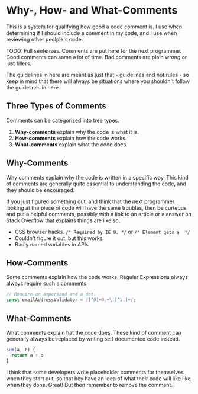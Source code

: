 # Why-, How- and What-Comments

This is a system for qualifying how good a code comment is. I use when determining if I should include a comment in my code, and I use when reviewing other peolple's code.

TODO: Full sentenses. Comments are put here for the next programmer. Good comments can same a lot of time. Bad comments are plain wrong or just fillers.

The guidelines in here are meant as just that - guidelines and not rules - so keep in mind that there will always be situations where you shouldn't follow the guidelines in here.

## Three Types of Comments

Comments can be categorized into tree types.

1. **Why-comments** explain why the code is what it is.
1. **How-comments** explain how the code works.
1. **What-comments** explain what the code does.

## Why-Comments

Why comments explain why the code is written in a specific way. This kind of comments are generally quite essential to understanding the code, and they should be encouraged.

If you just figured something out, and think that the next programmer looking at the piece of code will have the same troubles, then be curteous and put a helpful comments, possibly with a link to an article or a answer on Stack Overflow that explains things are like so.

* CSS browser hacks. `/* Required by IE 9. */` or `/* Element gets a  */`
* Couldn't figure it out, but this works.
* Badly named variables in APIs.

## How-Comments

Some comments explain how the code works. Regular Expressions always always require such a comments.

```javascript
// Require an ampersand and a dot.
const emailAddressValidator = /[^@]+@.+\.[^\.]+/;
```

## What-Comments

What comments explain hat the code does. These kind of comment can generally always be replaced by writing self documented code instead.

```javascript
sum(a, b) {
  return a + b
}
```

I think that some developers write placeholder comments for themselves when they start out, so that hey have an idea of what their code will like like, when they done. Great! But then remember to remove the comment.